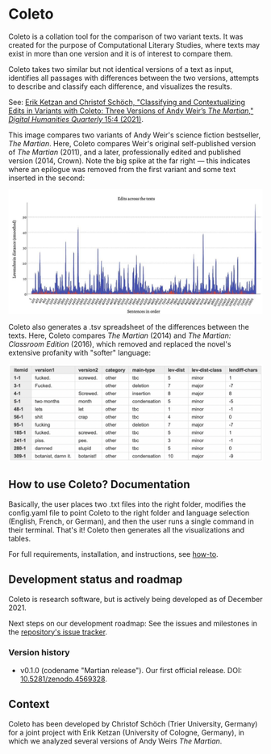 # Coleto

Coleto is a collation tool for the comparison of two variant texts. It was created for the purpose of Computational Literary Studies, where texts may exist in more than one version and it is of interest to compare them. 

Coleto takes two similar but not identical versions of a text as input, identifies all passages with differences between the two versions, attempts to describe and classify each difference, and visualizes the results.

See: [Erik Ketzan and Christof Schöch, "Classifying and Contextualizing Edits in Variants with Coleto: Three Versions of Andy Weir’s *The Martian*," *Digital Humanities Quarterly* 15:4 (2021)](http://digitalhumanities.org/dhq/vol/15/4/000579/000579.html). 

This image compares two variants of Andy Weir's science fiction bestseller, *The Martian*. Here, Coleto compares Weir's original self-published version of *The Martian* (2011), and a later, professionally edited and published version (2014, Crown). Note the big spike at the far right — this indicates where an epilogue was removed from the first variant and some text inserted in the second:

![Coleto progression visualization](https://raw.githubusercontent.com/dh-trier/coleto/main/images/coleto_progression.jpg)

Coleto also generates a .tsv spreadsheet of the differences between the texts. Here, Coleto compares *The Martian* (2014) and *The Martian: Classroom Edition* (2016), which removed and replaced the novel's extensive profanity with "softer" language:

![Coleto diff table](https://raw.githubusercontent.com/dh-trier/coleto/main/images/coleto_diff_table.png)

## How to use Coleto? Documentation

Basically, the user places two .txt files into the right folder, modifies the config.yaml file to point Coleto  to the right folder and language selection (English, French, or German), and then the user runs a single command in their terminal. That's it! Coleto then generates all the visualizations and tables.

For full requirements, installation, and instructions, see [how-to](https://github.com/dh-trier/coleto/blob/main/HOWTO.md).

## Development status and roadmap 

Coleto is research software, but is actively being developed as of December 2021.

Next steps on our development roadmap: See the issues and milestones in the [repository's issue tracker](https://github.com/dh-trier/coleto/issues). 

### Version history 

* v0.1.0 (codename "Martian release"). Our first official release. DOI: [10.5281/zenodo.4569328](https://doi.org/10.5281/zenodo.4569328). 

## Context 

Coleto has been developed by Christof Schöch (Trier University, Germany) for a joint project with Erik Ketzan (University of Cologne, Germany), in which we analyzed several versions of Andy Weirs _The Martian_.
